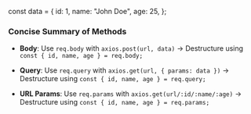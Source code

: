const data = {
id: 1,
name: "John Doe",
age: 25,
};

### Concise Summary of Methods

- **Body**:
  Use `req.body`
  with `axios.post(url, data)`
  → Destructure using `const { id, name, age } = req.body;`

- **Query**:
  Use `req.query`
  with `axios.get(url, { params: data })`
  → Destructure using `const { id, name, age } = req.query;`

- **URL Params**:
  Use `req.params`
  with `axios.get(url/:id/:name/:age)`
  → Destructure using `const { id, name, age } = req.params;`

